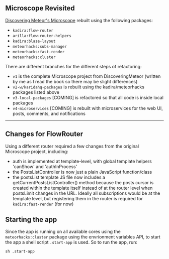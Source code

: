 ## Microscope Revisited

[Discovering Meteor's Microscope](https://github.com/DiscoverMeteor/Microscope) rebuilt using the following packages:

* `kadira:flow-router`
* `arilla:flow-router-helpers`
* `kadira:blaze-layout`
* `meteorhacks:subs-manager`
* `meteorhacks:fast-render`
* `meteorhacks:cluster`


There are different branches for the different steps of refactoring:

* `v1` is the complete Microscope project from DiscoveringMeteor (written by me as I read the book so there may be slight differences)
* `v2-w/karidahq-packages` is rebuilt using the kadira/meteorhacks packages listed above
* `v3-local-packages` [COMING] is refactored so that all code is inside local packages
* `v4-microservices` [COMING] is rebuilt with microservices for the web UI, posts, comments, and notifications 

---

## Changes for FlowRouter 
Using a different router required a few changes from the original Microscope project, including:

* auth is implemented at template-level, with global template helpers 'canShow' and 'authInProcess'
* the PostsListController is now just a plain JavaScript function/class
* the postsList template JS file now includes a getCurrentPostsListController() method because the posts cursor is created within the template itself instead of at the router level when postsLimit changes in the URL. Ideally all subscriptions would be at the template level, but registering them in the router is required for `kadira:fast-render` (for now)

## Starting the app
Since the app is running on all available cores using the `meteorhacks:cluster` package using the envrionment variables API, to start the app a shell script `.start-app` is used. So to run the app, run:

 `sh .start-app`



